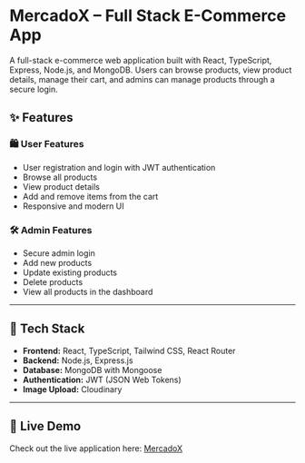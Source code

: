 #  MercadoX – Full Stack E-Commerce App

A full-stack e-commerce web application built with React, TypeScript, Express, Node.js, and MongoDB. Users can browse products, view product details, manage their cart, and admins can manage products through a secure login.

## ✨ Features

### 🛍️ User Features
- User registration and login with JWT authentication
- Browse all products
- View product details
- Add and remove items from the cart
- Responsive and modern UI

### 🛠️ Admin Features
- Secure admin login
- Add new products
- Update existing products
- Delete products
- View all products in the dashboard

---

## 🧰 Tech Stack

- **Frontend:** React, TypeScript, Tailwind CSS, React Router
- **Backend:** Node.js, Express.js
- **Database:** MongoDB with Mongoose
- **Authentication:** JWT (JSON Web Tokens)
- **Image Upload:** Cloudinary

---

## 🚀 Live Demo

Check out the live application here: [MercadoX](https://mercadoxfrontend.vercel.app/)
